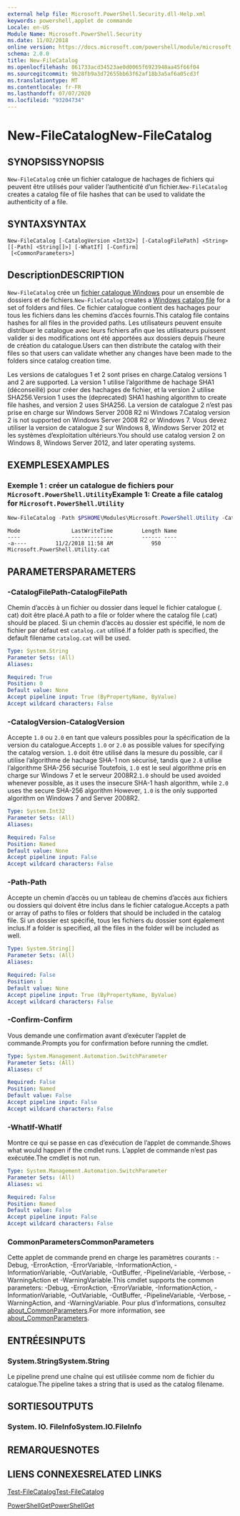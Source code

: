 ```yaml
---
external help file: Microsoft.PowerShell.Security.dll-Help.xml
keywords: powershell,applet de commande
Locale: en-US
Module Name: Microsoft.PowerShell.Security
ms.date: 11/02/2018
online version: https://docs.microsoft.com/powershell/module/microsoft.powershell.security/new-filecatalog?view=powershell-6&WT.mc_id=ps-gethelp
schema: 2.0.0
title: New-FileCatalog
ms.openlocfilehash: 861733acd34523ae0d0065f6923948aa45f66f04
ms.sourcegitcommit: 9b28fb9a3d72655bb63f62af18b3a5af6a05cd3f
ms.translationtype: MT
ms.contentlocale: fr-FR
ms.lasthandoff: 07/07/2020
ms.locfileid: "93204734"
---
```

# <span data-ttu-id="9f3f3-103">New-FileCatalog</span><span class="sxs-lookup"><span data-stu-id="9f3f3-103">New-FileCatalog</span></span>

## <span data-ttu-id="9f3f3-104">SYNOPSIS</span><span class="sxs-lookup"><span data-stu-id="9f3f3-104">SYNOPSIS</span></span>
<span data-ttu-id="9f3f3-105">`New-FileCatalog` crée un fichier catalogue de hachages de fichiers qui peuvent être utilisés pour valider l’authenticité d’un fichier.</span><span class="sxs-lookup"><span data-stu-id="9f3f3-105">`New-FileCatalog` creates a catalog file of file hashes that can be used to validate the authenticity of a file.</span></span>

## <span data-ttu-id="9f3f3-106">SYNTAX</span><span class="sxs-lookup"><span data-stu-id="9f3f3-106">SYNTAX</span></span>

```
New-FileCatalog [-CatalogVersion <Int32>] [-CatalogFilePath] <String> [[-Path] <String[]>] [-WhatIf] [-Confirm]
 [<CommonParameters>]
```

## <span data-ttu-id="9f3f3-107">Description</span><span class="sxs-lookup"><span data-stu-id="9f3f3-107">DESCRIPTION</span></span>

<span data-ttu-id="9f3f3-108">`New-FileCatalog` crée un [fichier catalogue Windows](/windows-hardware/drivers/install/catalog-files) pour un ensemble de dossiers et de fichiers.</span><span class="sxs-lookup"><span data-stu-id="9f3f3-108">`New-FileCatalog` creates a [Windows catalog file](/windows-hardware/drivers/install/catalog-files) for a set of folders and files.</span></span>
<span data-ttu-id="9f3f3-109">Ce fichier catalogue contient des hachages pour tous les fichiers dans les chemins d’accès fournis.</span><span class="sxs-lookup"><span data-stu-id="9f3f3-109">This catalog file contains hashes for all files in the provided paths.</span></span>
<span data-ttu-id="9f3f3-110">Les utilisateurs peuvent ensuite distribuer le catalogue avec leurs fichiers afin que les utilisateurs puissent valider si des modifications ont été apportées aux dossiers depuis l’heure de création du catalogue.</span><span class="sxs-lookup"><span data-stu-id="9f3f3-110">Users can then distribute the catalog with their files so that users can validate whether any changes have been made to the folders since catalog creation time.</span></span>

<span data-ttu-id="9f3f3-111">Les versions de catalogues 1 et 2 sont prises en charge.</span><span class="sxs-lookup"><span data-stu-id="9f3f3-111">Catalog versions 1 and 2 are supported.</span></span> <span data-ttu-id="9f3f3-112">La version 1 utilise l’algorithme de hachage SHA1 (déconseillé) pour créer des hachages de fichier, et la version 2 utilise SHA256.</span><span class="sxs-lookup"><span data-stu-id="9f3f3-112">Version 1 uses the (deprecated) SHA1 hashing algorithm to create file hashes, and version 2 uses SHA256.</span></span>
<span data-ttu-id="9f3f3-113">La version de catalogue 2 n’est pas prise en charge sur Windows Server 2008 R2 ni Windows 7.</span><span class="sxs-lookup"><span data-stu-id="9f3f3-113">Catalog version 2 is not supported on Windows Server 2008 R2 or Windows 7.</span></span>
<span data-ttu-id="9f3f3-114">Vous devez utiliser la version de catalogue 2 sur Windows 8, Windows Server 2012 et les systèmes d’exploitation ultérieurs.</span><span class="sxs-lookup"><span data-stu-id="9f3f3-114">You should use catalog version 2 on Windows 8, Windows Server 2012, and later operating systems.</span></span>

## <span data-ttu-id="9f3f3-115">EXEMPLES</span><span class="sxs-lookup"><span data-stu-id="9f3f3-115">EXAMPLES</span></span>

### <span data-ttu-id="9f3f3-116">Exemple 1 : créer un catalogue de fichiers pour `Microsoft.PowerShell.Utility`</span><span class="sxs-lookup"><span data-stu-id="9f3f3-116">Example 1: Create a file catalog for `Microsoft.PowerShell.Utility`</span></span>

```powershell
New-FileCatalog -Path $PSHOME\Modules\Microsoft.PowerShell.Utility -CatalogFilePath \temp\Microsoft.PowerShell.Utility.cat -CatalogVersion 2.0
```

```Output
Mode                LastWriteTime         Length Name
----                -------------         ------ ----
-a----         11/2/2018 11:58 AM            950 Microsoft.PowerShell.Utility.cat
```

## <span data-ttu-id="9f3f3-117">PARAMETERS</span><span class="sxs-lookup"><span data-stu-id="9f3f3-117">PARAMETERS</span></span>

### <span data-ttu-id="9f3f3-118">-CatalogFilePath</span><span class="sxs-lookup"><span data-stu-id="9f3f3-118">-CatalogFilePath</span></span>

<span data-ttu-id="9f3f3-119">Chemin d’accès à un fichier ou dossier dans lequel le fichier catalogue (. cat) doit être placé.</span><span class="sxs-lookup"><span data-stu-id="9f3f3-119">A path to a file or folder where the catalog file (.cat) should be placed.</span></span>
<span data-ttu-id="9f3f3-120">Si un chemin d’accès au dossier est spécifié, le nom de fichier par défaut est `catalog.cat` utilisé.</span><span class="sxs-lookup"><span data-stu-id="9f3f3-120">If a folder path is specified, the default filename `catalog.cat` will be used.</span></span>

```yaml
Type: System.String
Parameter Sets: (All)
Aliases:

Required: True
Position: 0
Default value: None
Accept pipeline input: True (ByPropertyName, ByValue)
Accept wildcard characters: False
```

### <span data-ttu-id="9f3f3-121">-CatalogVersion</span><span class="sxs-lookup"><span data-stu-id="9f3f3-121">-CatalogVersion</span></span>

<span data-ttu-id="9f3f3-122">Accepte `1.0` ou `2.0` en tant que valeurs possibles pour la spécification de la version du catalogue.</span><span class="sxs-lookup"><span data-stu-id="9f3f3-122">Accepts `1.0` or `2.0` as possible values for specifying the catalog version.</span></span>
<span data-ttu-id="9f3f3-123">`1.0` doit être utilisé dans la mesure du possible, car il utilise l’algorithme de hachage SHA-1 non sécurisé, tandis que `2.0` utilise l’algorithme SHA-256 sécurisé Toutefois, `1.0` est le seul algorithme pris en charge sur Windows 7 et le serveur 2008R2.</span><span class="sxs-lookup"><span data-stu-id="9f3f3-123">`1.0` should be used avoided whenever possible, as it uses the insecure SHA-1 hash algorithm, while `2.0` uses the secure SHA-256 algorithm However, `1.0` is the only supported algorithm on Windows 7 and Server 2008R2.</span></span>

```yaml
Type: System.Int32
Parameter Sets: (All)
Aliases:

Required: False
Position: Named
Default value: None
Accept pipeline input: False
Accept wildcard characters: False
```

### <span data-ttu-id="9f3f3-124">-Path</span><span class="sxs-lookup"><span data-stu-id="9f3f3-124">-Path</span></span>

<span data-ttu-id="9f3f3-125">Accepte un chemin d’accès ou un tableau de chemins d’accès aux fichiers ou dossiers qui doivent être inclus dans le fichier catalogue.</span><span class="sxs-lookup"><span data-stu-id="9f3f3-125">Accepts a path or array of paths to files or folders that should be included in the catalog file.</span></span>
<span data-ttu-id="9f3f3-126">Si un dossier est spécifié, tous les fichiers du dossier sont également inclus.</span><span class="sxs-lookup"><span data-stu-id="9f3f3-126">If a folder is specified, all the files in the folder will be included as well.</span></span>

```yaml
Type: System.String[]
Parameter Sets: (All)
Aliases:

Required: False
Position: 1
Default value: None
Accept pipeline input: True (ByPropertyName, ByValue)
Accept wildcard characters: False
```

### <span data-ttu-id="9f3f3-127">-Confirm</span><span class="sxs-lookup"><span data-stu-id="9f3f3-127">-Confirm</span></span>

<span data-ttu-id="9f3f3-128">Vous demande une confirmation avant d’exécuter l’applet de commande.</span><span class="sxs-lookup"><span data-stu-id="9f3f3-128">Prompts you for confirmation before running the cmdlet.</span></span>

```yaml
Type: System.Management.Automation.SwitchParameter
Parameter Sets: (All)
Aliases: cf

Required: False
Position: Named
Default value: False
Accept pipeline input: False
Accept wildcard characters: False
```

### <span data-ttu-id="9f3f3-129">-WhatIf</span><span class="sxs-lookup"><span data-stu-id="9f3f3-129">-WhatIf</span></span>

<span data-ttu-id="9f3f3-130">Montre ce qui se passe en cas d’exécution de l’applet de commande.</span><span class="sxs-lookup"><span data-stu-id="9f3f3-130">Shows what would happen if the cmdlet runs.</span></span>
<span data-ttu-id="9f3f3-131">L’applet de commande n’est pas exécutée.</span><span class="sxs-lookup"><span data-stu-id="9f3f3-131">The cmdlet is not run.</span></span>

```yaml
Type: System.Management.Automation.SwitchParameter
Parameter Sets: (All)
Aliases: wi

Required: False
Position: Named
Default value: False
Accept pipeline input: False
Accept wildcard characters: False
```

### <span data-ttu-id="9f3f3-132">CommonParameters</span><span class="sxs-lookup"><span data-stu-id="9f3f3-132">CommonParameters</span></span>

<span data-ttu-id="9f3f3-133">Cette applet de commande prend en charge les paramètres courants : -Debug, -ErrorAction, -ErrorVariable, -InformationAction, -InformationVariable, -OutVariable, -OutBuffer, -PipelineVariable, -Verbose, -WarningAction et -WarningVariable.</span><span class="sxs-lookup"><span data-stu-id="9f3f3-133">This cmdlet supports the common parameters: -Debug, -ErrorAction, -ErrorVariable, -InformationAction, -InformationVariable, -OutVariable, -OutBuffer, -PipelineVariable, -Verbose, -WarningAction, and -WarningVariable.</span></span> <span data-ttu-id="9f3f3-134">Pour plus d’informations, consultez [about_CommonParameters](https://go.microsoft.com/fwlink/?LinkID=113216).</span><span class="sxs-lookup"><span data-stu-id="9f3f3-134">For more information, see [about_CommonParameters](https://go.microsoft.com/fwlink/?LinkID=113216).</span></span>

## <span data-ttu-id="9f3f3-135">ENTRÉES</span><span class="sxs-lookup"><span data-stu-id="9f3f3-135">INPUTS</span></span>

### <span data-ttu-id="9f3f3-136">System.String</span><span class="sxs-lookup"><span data-stu-id="9f3f3-136">System.String</span></span>

<span data-ttu-id="9f3f3-137">Le pipeline prend une chaîne qui est utilisée comme nom de fichier du catalogue.</span><span class="sxs-lookup"><span data-stu-id="9f3f3-137">The pipeline takes a string that is used as the catalog filename.</span></span>

## <span data-ttu-id="9f3f3-138">SORTIES</span><span class="sxs-lookup"><span data-stu-id="9f3f3-138">OUTPUTS</span></span>

### <span data-ttu-id="9f3f3-139">System. IO. FileInfo</span><span class="sxs-lookup"><span data-stu-id="9f3f3-139">System.IO.FileInfo</span></span>

## <span data-ttu-id="9f3f3-140">REMARQUES</span><span class="sxs-lookup"><span data-stu-id="9f3f3-140">NOTES</span></span>

## <span data-ttu-id="9f3f3-141">LIENS CONNEXES</span><span class="sxs-lookup"><span data-stu-id="9f3f3-141">RELATED LINKS</span></span>

[<span data-ttu-id="9f3f3-142">Test-FileCatalog</span><span class="sxs-lookup"><span data-stu-id="9f3f3-142">Test-FileCatalog</span></span>](Test-FileCatalog.md)

[<span data-ttu-id="9f3f3-143">PowerShellGet</span><span class="sxs-lookup"><span data-stu-id="9f3f3-143">PowerShellGet</span></span>](/powerShell/module/powershellget)
